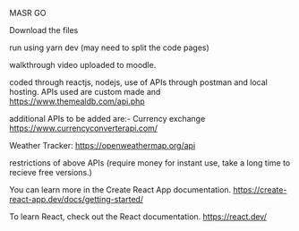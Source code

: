 MASR GO  

Download the files

run using yarn dev
(may need to split the code pages)

walkthrough video uploaded to moodle.

coded through reactjs, nodejs, use of APIs through postman and local hosting.
APIs used are custom made and https://www.themealdb.com/api.php

additional APIs to be added are:-
Currency exchange
https://www.currencyconverterapi.com/

Weather Tracker:
https://openweathermap.org/api

restrictions of above APIs (require money for instant use, take a long time to recieve free versions.)

You can learn more in the Create React App documentation.
https://create-react-app.dev/docs/getting-started/

To learn React, check out the React documentation.
https://react.dev/
